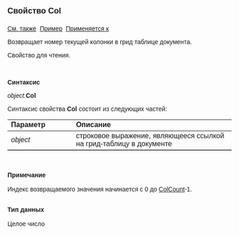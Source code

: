 ﻿<html>
<head>
<title>Документ\Грид-таблица\Col</title>
</head>

<body>

<p><strong><font size="4" face="Arial">Свойство Col<br>
<br>
</font></strong><font face="Arial"><a href="../AsGrid.html">См. также</a>&nbsp;
<u>Пример</u>&nbsp; <a href="../AsGrid.html">Применяется к</a></font></p>

<p class="label"><font face="Arial">Возвращает номер текущей колонки в 
грид таблице документа.</font></p>

<p class="label"><font face="Arial">Свойство для чтения.</font></p>

<p class="label">&nbsp;</p>

<p class="label"><font face="Arial"><b>Синтаксис</b></font></p>

<p><font face="Arial"><em>object.</em><strong>Col</strong></font></p>

<p><font face="Arial">Синтаксис свойства <strong>Col</strong>
состоит из следующих частей:</font></p>

<table border="1" cellPadding="5" cols="2" frame="below" rules="rows">
<TBODY>
  <tr vAlign="top">
    <td class="label" width="29%"><font face="Arial"><b>Параметр</b></font></td>
    <td class="label" width="71%"><font face="Arial"><strong>Описание</strong></font></td>
  </tr>
  <tr>
    <td width="29%"><font face="Arial"><em>object</em></font></td>
    <td width="71%"><font face="Arial">строковое выражение, являющееся 
	ссылкой на грид-таблицу в документе</font></td>
  </tr>
</TBODY>
</table>

<p class="label">&nbsp;</p>

<p class="label"><font face="Arial"><b>Примечание<br>
<br>
</b>Индекс возвращаемого значения начинается с 0 до <a href="ColCount.html">
ColCount</a>-1.<br>
<br>
</font></p>

<p class="label"><font face="Arial"><b>Тип данных<br>
<br>
</b>Целое число</font></p>
</body>
</html>
